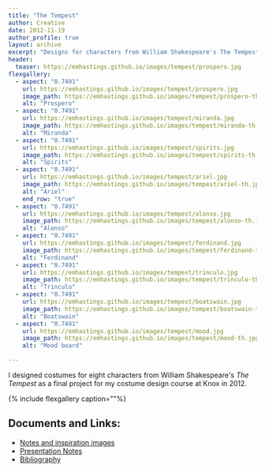 ```yaml
---
title: "The Tempest"
author: Creative
date: 2012-11-19
author_profile: true
layout: archive
excerpt: "Designs for characters from William Shakespeare's The Tempest."
header:
  teaser: https://emhastings.github.io/images/tempest/prospero.jpg
flexgallery:
  - aspect: "0.7491"
    url: https://emhastings.github.io/images/tempest/prospero.jpg
    image_path: https://emhastings.github.io/images/tempest/prospero-th.jpg
    alt: "Prospero"
  - aspect: "0.7491"
    url: https://emhastings.github.io/images/tempest/miranda.jpg
    image_path: https://emhastings.github.io/images/tempest/miranda-th.jpg
    alt: "Miranda"
  - aspect: "0.7491"
    url: https://emhastings.github.io/images/tempest/spirits.jpg
    image_path: https://emhastings.github.io/images/tempest/spirits-th.jpg
    alt: "Spirits"
  - aspect: "0.7491"
    url: https://emhastings.github.io/images/tempest/ariel.jpg
    image_path: https://emhastings.github.io/images/tempest/ariel-th.jpg
    alt: "Ariel"
    end_row: "true"
  - aspect: "0.7491"
    url: https://emhastings.github.io/images/tempest/alonso.jpg
    image_path: https://emhastings.github.io/images/tempest/alonso-th.jpg
    alt: "Alonso"
  - aspect: "0.7491"
    url: https://emhastings.github.io/images/tempest/ferdinand.jpg
    image_path: https://emhastings.github.io/images/tempest/ferdinand-th.jpg
    alt: "Ferdinand"
  - aspect: "0.7491"
    url: https://emhastings.github.io/images/tempest/trinculo.jpg
    image_path: https://emhastings.github.io/images/tempest/trinculo-th.jpg
    alt: "Trinculo"
  - aspect: "0.7491"
    url: https://emhastings.github.io/images/tempest/boatswain.jpg
    image_path: https://emhastings.github.io/images/tempest/boatswain-th.jpg
    alt: "Boatswain"	
  - aspect: "0.7491"
    url: https://emhastings.github.io/images/tempest/mood.jpg
    image_path: https://emhastings.github.io/images/tempest/mood-th.jpg
    alt: "Mood board"

---
```


I designed costumes for eight characters from William Shakespeare's _The Tempest_ as a final project for my costume design course at Knox in 2012.

{% include flexgallery caption=""%}

## Documents and Links:
* [Notes and inspiration images](https://emhastings.github.io/files/tempest-notes.pdf)
* [Presentation Notes](https://emhastings.github.io/files/tempest-pres.pdf)
* [Bibliography](https://emhastings.github.io/files/tempest-sources.pdf)


